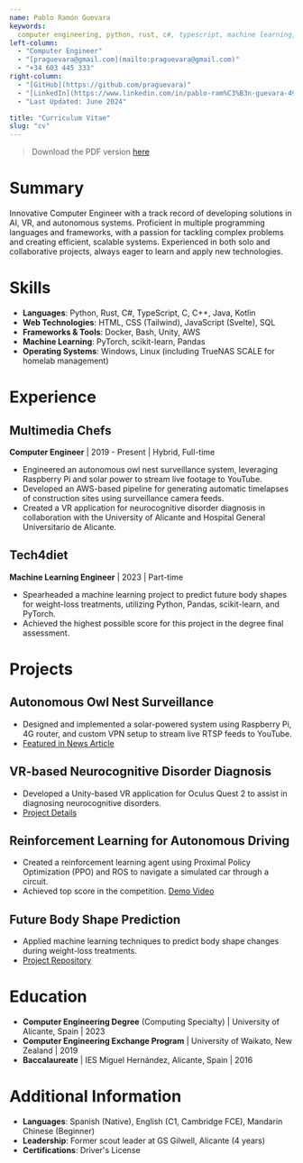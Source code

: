 ```yaml
---
name: Pablo Ramón Guevara
keywords:
  computer engineering, python, rust, c#, typescript, machine learning, virtual reality, autonomous systems, web development, linux, windows, reinforcement learning
left-column:
  - "Computer Engineer"
  - "[praguevara@gmail.com](mailto:praguevara@gmail.com)"
  - "+34 603 445 333"
right-column:
  - "[GitHub](https://github.com/praguevara)"
  - "[LinkedIn](https://www.linkedin.com/in/pablo-ram%C3%B3n-guevara-498283165/)"
  - "Last Updated: June 2024"

title: "Curriculum Vitae"
slug: "cv"
---
```


> Download the PDF version [here](/pablo_ramon_guevara_cv.pdf)

# Summary

Innovative Computer Engineer with a track record of developing solutions in AI,
VR, and autonomous systems. Proficient in multiple programming languages and
frameworks, with a passion for tackling complex problems and creating efficient,
scalable systems. Experienced in both solo and collaborative projects, always
eager to learn and apply new technologies.

# Skills

- **Languages**: Python, Rust, C#, TypeScript, C, C++, Java, Kotlin
- **Web Technologies**: HTML, CSS (Tailwind), JavaScript (Svelte), SQL
- **Frameworks & Tools**: Docker, Bash, Unity, AWS
- **Machine Learning**: PyTorch, scikit-learn, Pandas
- **Operating Systems**: Windows, Linux (including TrueNAS SCALE for homelab
  management)

# Experience

## Multimedia Chefs

**Computer Engineer** | 2019 - Present | Hybrid, Full-time

- Engineered an autonomous owl nest surveillance system, leveraging Raspberry Pi
  and solar power to stream live footage to YouTube.
- Developed an AWS-based pipeline for generating automatic timelapses of
  construction sites using surveillance camera feeds.
- Created a VR application for neurocognitive disorder diagnosis in
  collaboration with the University of Alicante and Hospital General
  Universitario de Alicante.

## Tech4diet

**Machine Learning Engineer** | 2023 | Part-time

- Spearheaded a machine learning project to predict future body shapes for
  weight-loss treatments, utilizing Python, Pandas, scikit-learn, and PyTorch.
- Achieved the highest possible score for this project in the degree final
  assessment.

# Projects

## Autonomous Owl Nest Surveillance

- Designed and implemented a solar-powered system using Raspberry Pi, 4G router,
  and custom VPN setup to stream live RTSP feeds to YouTube.
- [Featured in News Article](https://web.archive.org/web/20220401124435/https://cadenaser.com/2022/04/01/el-niu-dun-duc-als-secans-de-la-plana-de-lleida/)

## VR-based Neurocognitive Disorder Diagnosis

- Developed a Unity-based VR application for Oculus Quest 2 to assist in
  diagnosing neurocognitive disorders.
- [Project Details](https://www.simialab.com/projects/realidad-virtual-aplicada-a-transtornos-neurocognitivos)

## Reinforcement Learning for Autonomous Driving

- Created a reinforcement learning agent using Proximal Policy Optimization
  (PPO) and ROS to navigate a simulated car through a circuit.
- Achieved top score in the competition.
  [Demo Video](https://www.youtube.com/watch?v=u8DQiB4AqWo)

## Future Body Shape Prediction

- Applied machine learning techniques to predict body shape changes during
  weight-loss treatments.
- [Project Repository](http://hdl.handle.net/10045/136544)

# Education

- **Computer Engineering Degree** (Computing Specialty) | University of
  Alicante, Spain | 2023
- **Computer Engineering Exchange Program** | University of Waikato, New Zealand | 2019
- **Baccalaureate** | IES Miguel Hernández, Alicante, Spain | 2016

# Additional Information

- **Languages**: Spanish (Native), English (C1, Cambridge FCE), Mandarin Chinese
  (Beginner)
- **Leadership**: Former scout leader at GS Gilwell, Alicante (4 years)
- **Certifications**: Driver's License
